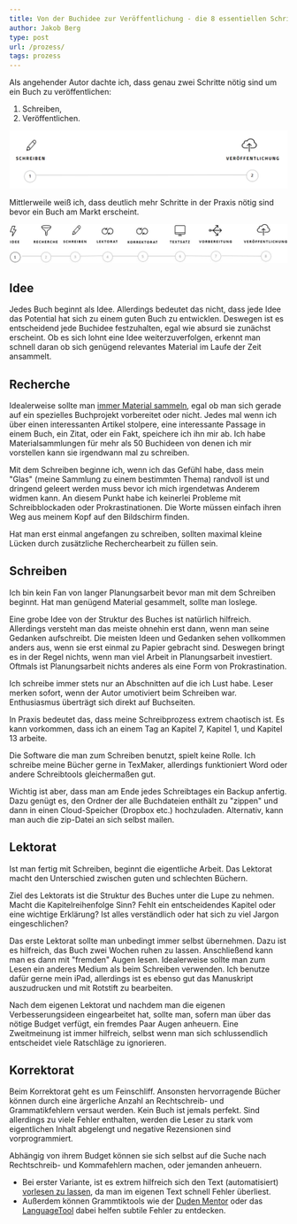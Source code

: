 ```yaml
---
title: Von der Buchidee zur Veröffentlichung - die 8 essentiellen Schritte im Überblick
author: Jakob Berg
type: post
url: /prozess/
tags: prozess
---
```


Als angehender Autor dachte ich, dass genau zwei Schritte nötig sind um ein Buch zu veröffentlichen:

1. Schreiben,
2. Veröffentlichen.

![Buch Prozess](/images/buchweg.png)

Mittlerweile weiß ich, dass deutlich mehr Schritte in der Praxis nötig sind bevor ein Buch am Markt erscheint. 

![Buch Prozess](/images/idee-veroeffentlichung.jpg)

## Idee

Jedes Buch beginnt als Idee. Allerdings bedeutet das nicht, dass jede Idee das Potential hat sich zu einem guten Buch zu entwicklen. Deswegen ist es entscheidend jede Buchidee festzuhalten, egal wie absurd sie zunächst erscheint. Ob es sich lohnt eine Idee weiterzuverfolgen, erkennt man schnell daran ob sich genügend relevantes Material im Laufe der Zeit ansammelt.

## Recherche

Idealerweise sollte man [immer Material sammeln](/produktivitaetssystem), egal ob man sich gerade auf ein spezielles Buchprojekt vorbereitet oder nicht. Jedes mal wenn ich über einen interessanten Artikel stolpere, eine interessante Passage in einem Buch, ein Zitat, oder ein Fakt, speichere ich ihn mir ab. Ich habe Materialsammlungen für mehr als 50 Buchideen von denen ich mir vorstellen kann sie irgendwann mal zu schreiben.

Mit dem Schreiben beginne ich, wenn ich das Gefühl habe, dass mein "Glas" (meine Sammlung zu einem bestimmten Thema) randvoll ist und dringend geleert werden muss bevor ich mich irgendetwas Anderem widmen kann. An diesem Punkt habe ich keinerlei Probleme mit Schreibblockaden oder Prokrastinationen. Die Worte müssen einfach ihren Weg aus meinem Kopf auf den Bildschirm finden.

Hat man erst einmal angefangen zu schreiben, sollten maximal kleine Lücken durch zusätzliche Recherchearbeit zu füllen sein. 

## Schreiben

Ich bin kein Fan von langer Planungsarbeit bevor man mit dem Schreiben beginnt. Hat man genügend Material gesammelt, sollte man loslege. 

Eine grobe Idee von der Struktur des Buches ist natürlich hilfreich. Allerdings versteht man das meiste ohnehin erst dann, wenn man seine Gedanken aufschreibt. Die meisten Ideen und Gedanken sehen vollkommen anders aus, wenn sie erst einmal zu Papier gebracht sind. Deswegen bringt es in der Regel nichts, wenn man viel Arbeit in Planungsarbeit investiert. Oftmals ist Planungsarbeit nichts anderes als eine Form von Prokrastination.

Ich schreibe immer stets nur an Abschnitten auf die ich Lust habe. Leser merken sofort, wenn der Autor umotiviert beim Schreiben war. Enthusiasmus überträgt sich direkt auf Buchseiten.

In Praxis bedeutet das, dass meine Schreibprozess extrem chaotisch ist. Es kann vorkommen, dass ich an einem Tag an Kapitel 7, Kapitel 1, und Kapitel 13 arbeite. 

Die Software die man zum Schreiben benutzt, spielt keine Rolle. Ich schreibe meine Bücher gerne in TexMaker, allerdings funktioniert Word oder andere Schreibtools gleichermaßen gut.

Wichtig ist aber, dass man am Ende jedes Schreibtages ein Backup anfertig. Dazu genügt es, den Ordner der alle Buchdateien enthält zu "zippen" und dann in einen Cloud-Speicher (Dropbox etc.) hochzuladen. Alternativ, kann man auch die zip-Datei an sich selbst mailen.

## Lektorat

Ist man fertig mit Schreiben, beginnt die eigentliche Arbeit. Das Lektorat macht den Unterschied zwischen guten und schlechten Büchern. 

Ziel des Lektorats ist die Struktur des Buches unter die Lupe zu nehmen. Macht die Kapitelreihenfolge Sinn? Fehlt ein entscheidendes Kapitel oder eine wichtige Erklärung? Ist alles verständlich oder hat sich zu viel Jargon eingeschlichen?

Das erste Lektorat sollte man unbedingt immer selbst übernehmen. Dazu ist es hilfreich, das Buch zwei Wochen ruhen zu lassen. Anschließend kann man es dann mit "fremden" Augen lesen. Idealerweise sollte man zum Lesen ein anderes Medium als beim Schreiben verwenden. Ich benutze dafür gerne mein iPad, allerdings ist es ebenso gut das Manuskript auszudrucken und mit Rotstift zu bearbeiten.

Nach dem eigenen Lektorat und nachdem man die eigenen Verbesserungsideen eingearbeitet hat, sollte man, sofern man über das nötige Budget verfügt, ein fremdes Paar Augen anheuern. Eine Zweitmeinung ist immer hilfreich, selbst wenn man sich schlussendlich entscheidet viele Ratschläge zu ignorieren.

## Korrektorat

Beim Korrektorat geht es um Feinschliff. Ansonsten hervorragende Bücher können durch eine ärgerliche Anzahl an Rechtschreib- und Grammatikfehlern versaut werden. Kein Buch ist jemals perfekt. Sind allerdings zu viele Fehler enthalten, werden die Leser zu stark vom eigentlichen Inhalt abgelengt und negative Rezensionen sind vorprogrammiert.

Abhängig von ihrem Budget können sie sich selbst auf die Suche nach Rechtschreib- und Kommafehlern machen, oder jemanden anheuern. 

- Bei erster Variante, ist es extrem hilfreich sich den Text (automatisiert) [vorlesen zu lassen](https://www.naturalreaders.com/), da man im eigenen Text schnell Fehler überliest.
- Außerdem können Grammtiktools wie der [Duden Mentor](https://mentor.duden.de/) oder das [LanguageTool](https://languagetool.org/de/) dabei helfen subtile Fehler zu entdecken.  


